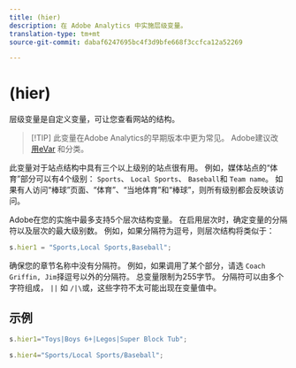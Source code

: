 ```yaml
---
title: (hier)
description: 在 Adobe Analytics 中实施层级变量。
translation-type: tm+mt
source-git-commit: dabaf6247695bc4f3d9bfe668f3ccfca12a52269

---
```



# (hier)

层级变量是自定义变量，可让您查看网站的结构。

>[!TIP] 此变量在Adobe Analytics的早期版本中更为常见。 Adobe建议改 [用eVar](evar.md) 和分类。

此变量对于站点结构中具有三个以上级别的站点很有用。 例如，媒体站点的“体育”部分可以有4个级别： `Sports`、 `Local Sports`、 `Baseball`和 `Team name`。 如果有人访问“棒球”页面、“体育”、“当地体育”和“棒球”，则所有级别都会反映该访问。

Adobe在您的实施中最多支持5个层次结构变量。 在启用层次时，确定变量的分隔符以及层次的最大级别数。 例如，如果分隔符为逗号，则层次结构将类似于：

```js
s.hier1 = "Sports,Local Sports,Baseball";
```

确保您的章节名称中没有分隔符。 例如，如果调用了某个部分，请选 `Coach Griffin, Jim`择逗号以外的分隔符。 总变量限制为255字节。 分隔符可以由多个字符组成， `||` 如 `/|\`或，这些字符不太可能出现在变量值中。

## 示例

```js
s.hier1="Toys|Boys 6+|Legos|Super Block Tub";
```

```js
s.hier4="Sports/Local Sports/Baseball";
```
